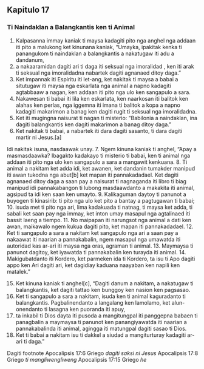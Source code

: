 Kapitulo 17
-----------

### Ti Naindaklan a Balangkantis ken ti Animal

1. Kalpasanna immay kaniak ti maysa kadagiti pito nga anghel nga addaan iti pito a malukong ket kinunana kaniak, “Umayka, ipakitak kenka ti panangukom ti naindaklan a balangkantis a nakatugaw iti adu a dandanum,
2. a nakaaramidan dagiti ari ti daga iti seksual nga imoralidad , ken iti arak ti seksual nga imoralidadna nabartek dagiti agnanaed ditoy daga.”
3. Ket impannak iti Espiritu iti let-ang, ket nakitak ti maysa a babai a situtugaw iti maysa nga eskarlata nga animal a napno kadagiti agtabbaaw a nagan, ken addaan iti pito nga ulo ken sangapulo a sara.
4. Nakawesan ti babai iti lila ken eskarlata, ken naarkosan iti balitok ken alahas ken perlas, nga iggemna iti imana ti balitok a kopa a napno kadagiti makarimon a banag ken dagiti rugit ti seksual nga imoralidadna.
5. Ket iti mugingna naisurat ti nagan ti misterio: “Babilonia a naindaklan, ina dagiti balangkantis ken dagiti makarimon a banag ditoy daga.”
6. Ket nakitak ti babai, a nabartek iti dara dagiti sasanto, ti dara dagiti martir ni Jesus.[a]

Idi nakitak isuna, nasdaawak unay.
7. Ngem kinuna kaniak ti anghel, “Apay a masmasdaawka? Ibagakto kadakayo ti misterio ti babai, ken ti animal nga addaan iti pito nga ulo ken sangapulo a sara a mangawit kenkuana.
8. Ti animal a nakitam ket adda idi, ket awanen, ket dandanin tumakder manipud iti awan tukodna nga abut[b] ket mapan iti pannakadadael. Ket dagiti agnanaed ditoy daga a saan pay a naisurat ti nagnaganda iti libro ti biag manipud idi pannakabangon ti lubong masdaawdanto a makakita iti animal, agsipud ta idi ken saan ken umayto.
9. Kalikaguman daytoy ti panunot a buyogen ti kinasirib: ti pito nga ulo ket pito a bantay a pagtugawan ti babai;
10. isuda met ti pito nga ari, lima kadakuada ti natnag, ti maysa ket adda, ti sabali ket saan pay nga immay, ket inton umay masapul nga agtalinaed iti bassit laeng a tiempo.
11. No maipapan iti narungsot nga animal a dati ken awan, maikawalo ngem kukua dagiti pito, ket mapan iti pannakadadael.
12. Ket ti sangapulo a sara a nakitam ket sangapulo nga ari a saan pay a nakaawat iti naarian a pannakabalin, ngem masapul nga umawatda iti autoridad kas ar-ari iti maysa nga oras, agraman ti animal.
13. Maymaysa ti panunot dagitoy, ket iyawatda ti pannakabalin ken turayda iti animal.
14. Makigubatdanto iti Kordero, ket parmeken ida ti Kordero, ta isu ti Apo dagiti appo ken Ari dagiti ari, ket dagidiay kaduana naayaban ken napili ken matalek.”

15. Ket kinuna kaniak ti anghel[c], “Dagiti danum a nakitam, a nakatugaw ti balangkantis, ket dagiti tattao ken bunggoy ken nasion ken pagsasao.
16. Ket ti sangapulo a sara a nakitam, isuda ken ti animal kaguradanto ti balangkantis. Pagbalinendanto a langalang ken lamolamo, ket alun-onendanto ti lasagna ken puoranda iti apuy,
17. ta inkabil ti Dios dayta iti pusoda a mangitungpal iti panggepna babaen ti panagbalin a maymaysa ti panunot ken panangiyawatda iti naarian a pannakabalinda iti animal, agingga iti matungpal dagiti sasao ti Dios.
18. Ket ti babai a nakitam isu ti dakkel a siudad a mangiturturay kadagiti ar-ari ti daga.”

Dagiti footnote
Apocalipsis 17:6 Griego *dagiti saksi ni Jesus*
Apocalipsis 17:8 Griego *ti mangliwengliweng*
Apocalipsis 17:15 Griego *he*